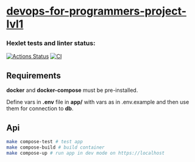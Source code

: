 # <a href="https://hub.docker.com/r/denbon05/devops-for-programmers-project-lvl1">devops-for-programmers-project-lvl1</a>

### Hexlet tests and linter status:

[![Actions Status](https://github.com/denbon05/devops-for-programmers-project-lvl1/workflows/hexlet-check/badge.svg)](https://github.com/denbon05/devops-for-programmers-project-lvl1/actions)
[![CI](https://github.com/denbon05/devops-for-programmers-project-lvl1/actions/workflows/push.yml/badge.svg)](https://github.com/denbon05/devops-for-programmers-project-lvl1/actions/workflows/push.yml)


## Requirements
<p>
  <b>docker</b> and <b>docker-compose</b> must be pre-installed.
</p>
<p>
  Define vars in <b>.env</b> file in <b>app/</b> with vars as in .env.example 
  and then use them for connection to <b>db</b>.
</p>

## Api

```sh
make compose-test # test app
make compose-build # build container
make compose-up # run app in dev mode on https://localhost
```
